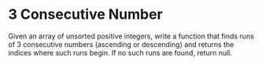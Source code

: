 # 3 Consecutive Number

Given an array of unsorted positive integers, write a function that
finds runs of 3 consecutive numbers (ascending or descending) and returns
the indices where such runs begin. If no such runs are found, return null.
